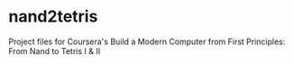 # nand2tetris
Project files for Coursera's Build a Modern Computer from First Principles: From Nand to Tetris I &amp; II
